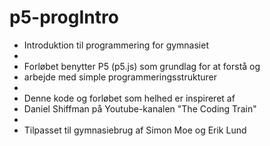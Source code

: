 # p5-progIntro
 * Introduktion til programmering for gymnasiet
 *
 * Forløbet benytter P5 (p5.js) som grundlag for at forstå og
 * arbejde med simple programmeringsstrukturer
 * 
 * Denne kode og forløbet som helhed er inspireret af 
 * Daniel Shiffman på Youtube-kanalen "The Coding Train"
 * 
 * Tilpasset til gymnasiebrug af Simon Moe og Erik Lund
